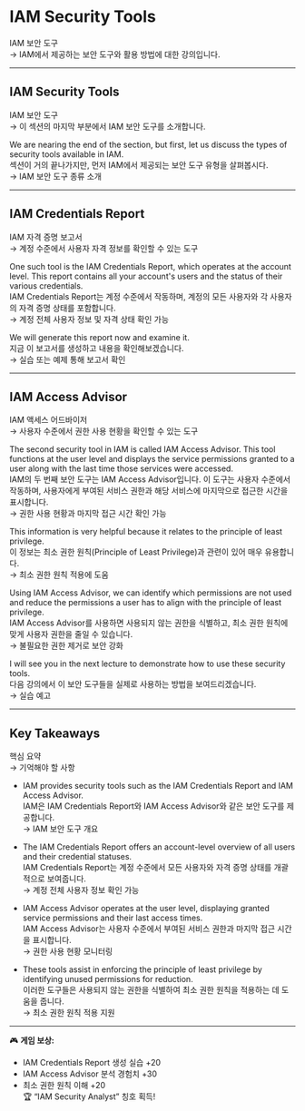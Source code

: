 # IAM Security Tools  
IAM 보안 도구  
→ IAM에서 제공하는 보안 도구와 활용 방법에 대한 강의입니다.  

---

## IAM Security Tools  
IAM 보안 도구  
→ 이 섹션의 마지막 부분에서 IAM 보안 도구를 소개합니다.  

We are nearing the end of the section, but first, let us discuss the types of security tools available in IAM.  
섹션이 거의 끝나가지만, 먼저 IAM에서 제공되는 보안 도구 유형을 살펴봅시다.  
→ IAM 보안 도구 종류 소개  

---

## IAM Credentials Report  
IAM 자격 증명 보고서  
→ 계정 수준에서 사용자 자격 정보를 확인할 수 있는 도구  

One such tool is the IAM Credentials Report, which operates at the account level. This report contains all your account's users and the status of their various credentials.  
IAM Credentials Report는 계정 수준에서 작동하며, 계정의 모든 사용자와 각 사용자의 자격 증명 상태를 포함합니다.  
→ 계정 전체 사용자 정보 및 자격 상태 확인 가능  

We will generate this report now and examine it.  
지금 이 보고서를 생성하고 내용을 확인해보겠습니다.  
→ 실습 또는 예제 통해 보고서 확인  

---

## IAM Access Advisor  
IAM 액세스 어드바이저  
→ 사용자 수준에서 권한 사용 현황을 확인할 수 있는 도구  

The second security tool in IAM is called IAM Access Advisor. This tool functions at the user level and displays the service permissions granted to a user along with the last time those services were accessed.  
IAM의 두 번째 보안 도구는 IAM Access Advisor입니다. 이 도구는 사용자 수준에서 작동하며, 사용자에게 부여된 서비스 권한과 해당 서비스에 마지막으로 접근한 시간을 표시합니다.  
→ 권한 사용 현황과 마지막 접근 시간 확인 가능  

This information is very helpful because it relates to the principle of least privilege.  
이 정보는 최소 권한 원칙(Principle of Least Privilege)과 관련이 있어 매우 유용합니다.  
→ 최소 권한 원칙 적용에 도움  

Using IAM Access Advisor, we can identify which permissions are not used and reduce the permissions a user has to align with the principle of least privilege.  
IAM Access Advisor를 사용하면 사용되지 않는 권한을 식별하고, 최소 권한 원칙에 맞게 사용자 권한을 줄일 수 있습니다.  
→ 불필요한 권한 제거로 보안 강화  

I will see you in the next lecture to demonstrate how to use these security tools.  
다음 강의에서 이 보안 도구들을 실제로 사용하는 방법을 보여드리겠습니다.  
→ 실습 예고  

---

## Key Takeaways  
핵심 요약  
→ 기억해야 할 사항  

- IAM provides security tools such as the IAM Credentials Report and IAM Access Advisor.  
  IAM은 IAM Credentials Report와 IAM Access Advisor와 같은 보안 도구를 제공합니다.  
  → IAM 보안 도구 개요  

- The IAM Credentials Report offers an account-level overview of all users and their credential statuses.  
  IAM Credentials Report는 계정 수준에서 모든 사용자와 자격 증명 상태를 개괄적으로 보여줍니다.  
  → 계정 전체 사용자 정보 확인 가능  

- IAM Access Advisor operates at the user level, displaying granted service permissions and their last access times.  
  IAM Access Advisor는 사용자 수준에서 부여된 서비스 권한과 마지막 접근 시간을 표시합니다.  
  → 권한 사용 현황 모니터링  

- These tools assist in enforcing the principle of least privilege by identifying unused permissions for reduction.  
  이러한 도구들은 사용되지 않는 권한을 식별하여 최소 권한 원칙을 적용하는 데 도움을 줍니다.  
  → 최소 권한 원칙 적용 지원  

---

🎮 **게임 보상:**  
- IAM Credentials Report 생성 실습 +20  
- IAM Access Advisor 분석 경험치 +30  
- 최소 권한 원칙 이해 +20  
🏆 “IAM Security Analyst” 칭호 획득!
